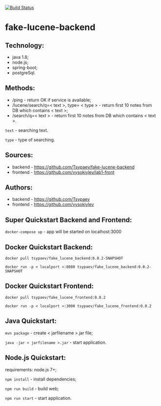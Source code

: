[![Build Status](https://travis-ci.org/Tsypaev/fake-lucene-backend.svg?branch=master)](https://travis-ci.org/Tsypaev/fake-lucene-backend)

# fake-lucene-backend
## Technology:
* java 1.8;
* node.js;
* spring-boot;
* postgreSql.

## Methods:
* /ping - return OK if service is available;
* /lucene/search/q=< text >, type= < type > - return first 10 notes from DB which contains < text >;
* /search/q=< text > - return first 10 notes from DB which contains < text >.

`text` - searching text.

`type` - type of searching.

## Sources:
* backend - https://github.com/Tsypaev/fake-lucene-backend 
* frontend - https://github.com/vysokiylev/lab1-front

## Authors:
* backend - https://github.com/Tsypaev
* frontend - https://github.com/vysokiylev

## Super Quickstart Backend and Frontend:
`docker-compose up` - app will be started on localhost:3000

## Docker Quickstart Backend: 
`docker pull tsypaev/fake_lucene_backend:0.0.2-SNAPSHOT`

`docker run -p < localport >:8080 tsypaev/fake_lucene_backend:0.0.2-SNAPSHOT`
 
## Docker Quickstart Frontend: 
`docker pull tsypaev/fake_lucene_frontend:0.0.2`

`docker run -p < localport >:3000 tsypaev/fake_lucene_frontend:0.0.2`
 
 
## Java Quickstart:
`mvn package` - create < jarfilename >.jar file;

`java -jar < jarfilename >.jar` - start application.

## Node.js Quickstart:
requirements: node.js 7+;

`npm install` - install dependencies;

`npm run build` - build web;

`npm run start` - start application.




